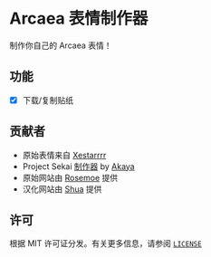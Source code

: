 # Arcaea 表情制作器
制作你自己的 Arcaea 表情！
## 功能
- [x] 下载/复制贴纸
## 贡献者
- 原始表情来自 [Xestarrrr](https://x.com/Xestarrrr)
- Project Sekai [制作器](https://github.com/TheOriginalAyaka/sekai-stickers) by [Akaya](https://github.com/TheOriginalAkaya)
- 原始网站由 [Rosemoe](https://github.com/Rosemoe) 提供
- 汉化网站由 [Shua](https://github.com/Shua-github) 提供
## 许可
根据 MIT 许可证分发。有关更多信息，请参阅 [`LICENSE`](https://github.com/Shua-github/arcaea-stickers-zh/blob/main/LICENCE)
